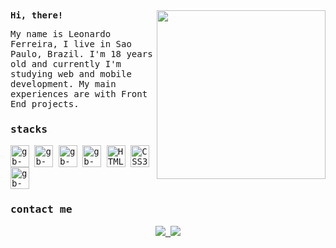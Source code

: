 <samp>
  <img align="right" src="https://cdn.discordapp.com/attachments/1094416594156920955/1108574064232108084/8E8A8FCC-B497-4EDA-B6FA-C8982D2D2556.jpg" height="270px">
  <b>Hi, there!</b>
  <p align="left">My name is Leonardo Ferreira, I live in Sao Paulo, Brazil. I'm 18 years old and currently I'm studying web and mobile development. My main experiences are with Front End projects.</p>

  <h3>stacks</h3>

  <img align="center" alt="gb-js" height="35" width="30" src="https://cdn.jsdelivr.net/gh/devicons/devicon/icons/javascript/javascript-original.svg">
  <img align="center" alt="gb-kotlin" height="35" width="30" src="https://cdn.jsdelivr.net/gh/devicons/devicon/icons/kotlin/kotlin-original.svg" />
  <img align="center" alt="gb-csharp" height="35" width="30" src="https://cdn.jsdelivr.net/gh/devicons/devicon/icons/csharp/csharp-original.svg" />
  <img align="center" alt="gb-node" height="35" width="30" src="https://cdn.jsdelivr.net/gh/devicons/devicon/icons/nodejs/nodejs-original.svg">
  <img align="center" src="https://raw.githubusercontent.com/danielcranney/readme-generator/main/public/icons/skills/html5-colored.svg" width="30" height="35" alt="HTML5" />
  <img align="center" src="https://raw.githubusercontent.com/danielcranney/readme-generator/main/public/icons/skills/css3-colored.svg" width="30" height="35" alt="CSS3" />
  <img align="center" alt="gb-git" height="35" width="30" src="https://cdn.jsdelivr.net/gh/devicons/devicon/icons/git/git-original.svg" />
 

  <h3>contact me</h3>
  <p align="center">  
    <a href="https://www.linkedin.com/in/leoonaardoferreira/" alt="Linkedin" target="_blank">
      <img src="https://img.shields.io/badge/-linkedin-white.svg?style=for-the-badge&logo=linkedin&logoColor=0da975">
    </a>
    <a href="mailto:devleoonardoferreira@gmail.com" target="_blank" rel="noopener noreferrer">
      <img src="https://img.shields.io/badge/-gmail-white?style=for-the-badge&logo=gmail&logoColor=0da975">
    </a>
  </p>

</samp>
